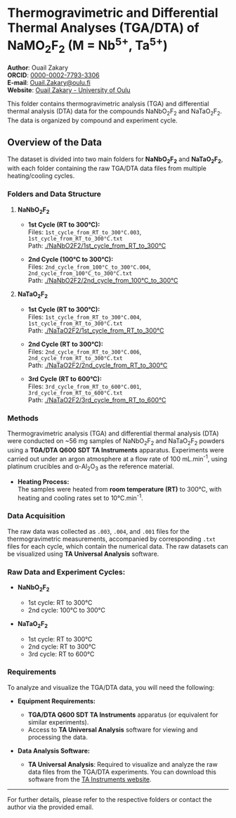 # Thermogravimetric and Differential Thermal Analyses (TGA/DTA) of NaMO<sub>2</sub>F<sub>2</sub> (M = Nb<sup>5+</sup>, Ta<sup>5+</sup>)
**Author**: Ouail Zakary \
**ORCID**: [0000-0002-7793-3306](https://orcid.org/0000-0002-7793-3306) \
**E-mail**: [Ouail.Zakary@oulu.fi](mailto:Ouail.Zakary@oulu.fi) \
**Website**: [Ouail Zakary - University of Oulu](https://cc.oulu.fi/~nmrwww/members/Ouail_Zakary.html)

This folder contains thermogravimetric analysis (TGA) and differential thermal analysis (DTA) data for the compounds NaNbO<sub>2</sub>F<sub>2</sub> and NaTaO<sub>2</sub>F<sub>2</sub>. The data is organized by compound and experiment cycle.

## Overview of the Data
The dataset is divided into two main folders for **NaNbO<sub>2</sub>F<sub>2</sub>** and **NaTaO<sub>2</sub>F<sub>2</sub>**, with each folder containing the raw TGA/DTA data files from multiple heating/cooling cycles.

### Folders and Data Structure
1. **NaNbO<sub>2</sub>F<sub>2</sub>**  
   - **1st Cycle (RT to 300°C):**  
     Files: `1st_cycle_from_RT_to_300°C.003`, `1st_cycle_from_RT_to_300°C.txt`  
     Path: [./NaNbO2F2/1st_cycle_from_RT_to_300°C](./NaNbO2F2/1st_cycle_from_RT_to_300°C.txt)

   - **2nd Cycle (100°C to 300°C):**  
     Files: `2nd_cycle_from_100°C_to_300°C.004`, `2nd_cycle_from_100°C_to_300°C.txt`  
     Path: [./NaNbO2F2/2nd_cycle_from_100°C_to_300°C](./NaNbO2F2/2nd_cycle_from_100°C_to_300°C.txt)

2. **NaTaO<sub>2</sub>F<sub>2</sub>**  
   - **1st Cycle (RT to 300°C):**  
     Files: `1st_cycle_from_RT_to_300°C.004`, `1st_cycle_from_RT_to_300°C.txt`  
     Path: [./NaTaO2F2/1st_cycle_from_RT_to_300°C](./NaTaO2F2/1st_cycle_from_RT_to_300°C.txt)

   - **2nd Cycle (RT to 300°C):**  
     Files: `2nd_cycle_from_RT_to_300°C.006`, `2nd_cycle_from_RT_to_300°C.txt`  
     Path: [./NaTaO2F2/2nd_cycle_from_RT_to_300°C](./NaTaO2F2/2nd_cycle_from_RT_to_300°C.txt)

   - **3rd Cycle (RT to 600°C):**  
     Files: `3rd_cycle_from_RT_to_600°C.001`, `3rd_cycle_from_RT_to_600°C.txt`  
     Path: [./NaTaO2F2/3rd_cycle_from_RT_to_600°C](./NaTaO2F2/3rd_cycle_from_RT_to_600°C.txt)

### Methods
Thermogravimetric analysis (TGA) and differential thermal analysis (DTA) were conducted on ~56 mg samples of NaNbO<sub>2</sub>F<sub>2</sub> and NaTaO<sub>2</sub>F<sub>2</sub> powders using a **TGA/DTA Q600 SDT TA Instruments** apparatus. Experiments were carried out under an argon atmosphere at a flow rate of 100 mL.min<sup>-1</sup>, using platinum crucibles and α-Al<sub>2</sub>O<sub>3</sub> as the reference material.

- **Heating Process:**  
  The samples were heated from **room temperature (RT)** to 300°C, with heating and cooling rates set to 10°C.min<sup>-1</sup>.

### Data Acquisition
The raw data was collected as `.003`, `.004`, and `.001` files for the thermogravimetric measurements, accompanied by corresponding `.txt` files for each cycle, which contain the numerical data. The raw datasets can be visualized using **TA Universal Analysis** software.

### Raw Data and Experiment Cycles:
- **NaNbO<sub>2</sub>F<sub>2</sub>**
  - 1st cycle: RT to 300°C  
  - 2nd cycle: 100°C to 300°C

- **NaTaO<sub>2</sub>F<sub>2</sub>**
  - 1st cycle: RT to 300°C  
  - 2nd cycle: RT to 300°C  
  - 3rd cycle: RT to 600°C

### Requirements
To analyze and visualize the TGA/DTA data, you will need the following:

- **Equipment Requirements:**
  - **TGA/DTA Q600 SDT TA Instruments** apparatus (or equivalent for similar experiments).
  - Access to **TA Universal Analysis** software for viewing and processing the data.

- **Data Analysis Software:**
  - **TA Universal Analysis**: Required to visualize and analyze the raw data files from the TGA/DTA experiments. You can download this software from the [TA Instruments website](https://www.tainstruments.com/support/software-downloads-support/downloads/).

---

For further details, please refer to the respective folders or contact the author via the provided email.

